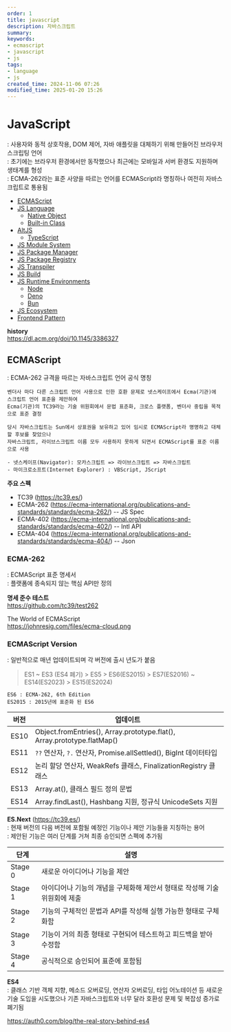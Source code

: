 ```yaml
---
order: 1
title: javascript
description: 자바스크립트
summary:
keywords:
- ecmascript
- javascript
- js
tags:
- language
- js
created_time: 2024-11-06 07:26
modified_time: 2025-01-20 15:26
---
```


# JavaScript 
: 사용자와 동적 상호작용, DOM 제어, 자바 애플릿을 대체하기 위해 만들어진 브라우저 스크립팅 언어  
: 초기에는 브라우저 환경에서만 동작했으나 최근에는 모바일과 서버 환경도 지원하며 생태계를 형성  
: ECMA-262라는 표준 사양을 따르는 언어를 ECMAScript라 명칭하나 여전히 자바스크립트로 통용됨  

- [ECMAScript](#ecmascript)
- [JS Language](./js-lang/index.md)
  - [Native Object](./js-api/object/index.md)
  - [Built-in Class](./js-api/class/index.md)
- [AltJS](./js-alt.md)
  - [TypeScript](./ts/index.md)
- [JS Module System](./js-module-system.md)
- [JS Package Manager](./js-package-manager.md)
- [JS Package Registry](./js-package-registry.md)
- [JS Transpiler](./js-tool-transpiler.md)
- [JS Build](./js-tool-build.md)
- [JS Runtime Environments](./js-runtime-environment.md)
  - [Node](./ssjs-node/index.md)
  - [Deno](./ssjs-deno/index.md)
  - [Bun](./ssjs-bun/index.md)
- [JS Ecosystem](./js-ecosystem.md)
- [Frontend Pattern](./frontend-pattern/index.md)


**history**  
https://dl.acm.org/doi/10.1145/3386327  



## ECMAScript
: ECMA-262 규격을 따르는 자바스크립트 언어 공식 명칭  

```
벤더사 마다 다른 스크립트 언어 사용으로 인한 호환 문제로 넷스케이프에서 Ecma(기관)에 스크립트 언어 표준을 제안하여 
Ecma(기관)의 TC39라는 기술 위원회에서 문법 표준화, 크로스 플랫폼, 벤더사 중립을 목적으로 표준 결정

당시 자바스크립트는 Sun에서 상표권을 보유하고 있어 임시로 ECMAScript라 명명하고 대체할 후보를 찾았으나
자바스크립트, 라이브스크립트 이름 모두 사용하지 못하게 되면서 ECMAScript를 표준 이름으로 사용

- 넷스케이프(Navigator): 모카스크립트 => 라이브스크립트 => 자바스크립트   
- 마이크로소프트(Internet Explorer) : VBScript, JScript 
```

**주요 스펙**
- TC39 (https://tc39.es/)    
- ECMA-262 (https://ecma-international.org/publications-and-standards/standards/ecma-262/) -- JS Spec    
- ECMA-402 (https://ecma-international.org/publications-and-standards/standards/ecma-402/) -- Intl API
- ECMA-404 (https://ecma-international.org/publications-and-standards/standards/ecma-404/) -- Json



### ECMA-262
: ECMAScript 표준 명세서  
: 플랫폼에 종속되지 않는 핵심 API만 정의  


**명세 준수 테스트**  
https://github.com/tc39/test262


The World of ECMAScript  
https://johnresig.com/files/ecma-cloud.png



### ECMAScript Version
: 일반적으로 매년 업데이트되며 각 버전에 출시 년도가 붙음  

> ES1 ~ ES3 (ES4 폐기) > ES5 > ES6(ES2015) > ES7(ES2016) ~ ES14(ES2023) > ES15(ES2024)

```
ES6 : ECMA-262, 6th Edition  
ES2015 : 2015년에 표준화 된 ES6  
```

버전 | 업데이트
---|---
ES10 | Object.fromEntries(), Array.prototype.flat(), Array.prototype.flatMap()
ES11 | `??` 연산자, `?.` 연산자, Promise.allSettled(), BigInt 데이터타입
ES12 | 논리 할당 연산자, WeakRefs 클래스, FinalizationRegistry 클래스
ES13 | Array.at(), 클래스 필드 정의 문법
ES14 | Array.findLast(), Hashbang 지원, 정규식 UnicodeSets 지원


**ES.Next** (https://tc39.es/)  
: 현재 버전의 다음 버전에 포함될 예정인 기능이나 제안 기능들을 지칭하는 용어  
: 제안된 기능은 여러 단계를 거쳐 최종 승인되면 스펙에 추가됨  

단계 | 설명
---|---
Stage 0 | 새로운 아이디어나 기능을 제안
Stage 1 | 아이디어나 기능의 개념을 구체화해 제안서 형태로 작성해 기술 위원회에 제출
Stage 2 | 기능의 구체적인 문법과 API를 작성해 실행 가능한 형태로 구체화함
Stage 3 | 기능이 거의 최종 형태로 구현되어 테스트하고 피드백을 받아 수정함
Stage 4 | 공식적으로 승인되어 표준에 포함됨


**ES4**  
: 클래스 기반 객체 지향, 메소드 오버로딩, 연산자 오버로딩, 타입 어노테이션 등 새로운 기술 도입을 시도했으나 기존 자바스크립트와 너무 달라 호환성 문제 및 복잡성 증가로 폐기됨  

https://auth0.com/blog/the-real-story-behind-es4   